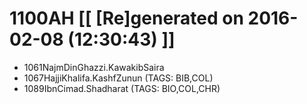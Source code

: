 # 1100AH [[ [Re]generated on 2016-02-08 (12:30:43) ]]

* 1061NajmDinGhazzi.KawakibSaira
* 1067HajjiKhalifa.KashfZunun (TAGS: BIB,COL)
* 1089IbnCimad.Shadharat (TAGS: BIO,COL,CHR)
